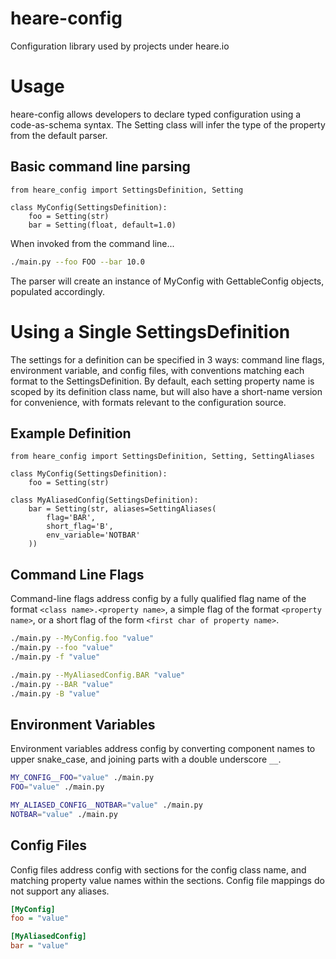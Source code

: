 # heare-config
Configuration library used by projects under heare.io

# Usage
heare-config allows developers to declare typed configuration using a code-as-schema syntax.
The Setting class will infer the type of the property from the default parser.

## Basic command line parsing
```python3
from heare_config import SettingsDefinition, Setting

class MyConfig(SettingsDefinition):
    foo = Setting(str)
    bar = Setting(float, default=1.0)
```

When invoked from the command line...

```bash
./main.py --foo FOO --bar 10.0
```

The parser will create an instance of MyConfig with GettableConfig objects, populated accordingly.

# Using a Single SettingsDefinition

The settings for a definition can be specified in 3 ways: command line flags, environment variable, and config files, with conventions matching each format to the SettingsDefinition.
By default, each setting property name is scoped by its definition class name, but will also have a short-name version for convenience, with formats relevant to the configuration source. 

## Example Definition
```python3
from heare_config import SettingsDefinition, Setting, SettingAliases

class MyConfig(SettingsDefinition):
    foo = Setting(str)

class MyAliasedConfig(SettingsDefinition):
    bar = Setting(str, aliases=SettingAliases(
        flag='BAR',
        short_flag='B',
        env_variable='NOTBAR'
    ))
```

## Command Line Flags
Command-line flags address config by a fully qualified flag name of the format `<class name>.<property name>`, 
a simple flag of the format `<property name>`, or a short flag of the form `<first char of property name>`.

```bash
./main.py --MyConfig.foo "value"
./main.py --foo "value"
./main.py -f "value"

./main.py --MyAliasedConfig.BAR "value"
./main.py --BAR "value"
./main.py -B "value"
```

## Environment Variables
Environment variables address config by converting component names to upper snake_case, and joining parts with a double underscore `__`. 
```bash
MY_CONFIG__FOO="value" ./main.py
FOO="value" ./main.py

MY_ALIASED_CONFIG__NOTBAR="value" ./main.py
NOTBAR="value" ./main.py
```

## Config Files
Config files address config with sections for the config class name, and matching property value names within the sections. Config file mappings do not support any aliases.
```ini
[MyConfig]
foo = "value"

[MyAliasedConfig]
bar = "value"
```
